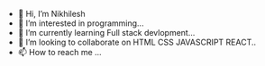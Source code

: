 - 👋 Hi, I’m Nikhilesh
- 👀 I’m interested in programming...
- 🌱 I’m currently learning Full stack devlopment...
- 💞️ I’m looking to collaborate on HTML CSS JAVASCRIPT REACT..
- 📫 How to reach me ...

<!---
Nix0240/Nix0240 is a ✨ special ✨ repository because its `README.md` (this file) appears on your GitHub profile.
You can click the Preview link to take a look at your changes.
--->
